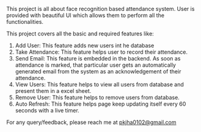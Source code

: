 This project is all about face recognition based attendance system. User is provided with beautiful UI which allows them to perform all the functionalities.

This project covers all the basic and required features like:
  1. Add User: This feature adds new users int he database
  2. Take Attendance: This feature helps user to record their attendance.
  3. Send Email: This feature is embedded in the backend. As soon as attendance is marked, that particular user gets an automatically generated email
     from the system as an acknowledgement of their attendance. 
  4. View Users: This feature helps to view all users from database and present them in a excel sheet.
  5. Remove User: This feature helps to remove users from database.
  6. Auto Refresh: This feature helps page keep updating itself every 60 seconds with a live timer.

For any query/feedback, please reach me at pkjha0102@gmail.com  
